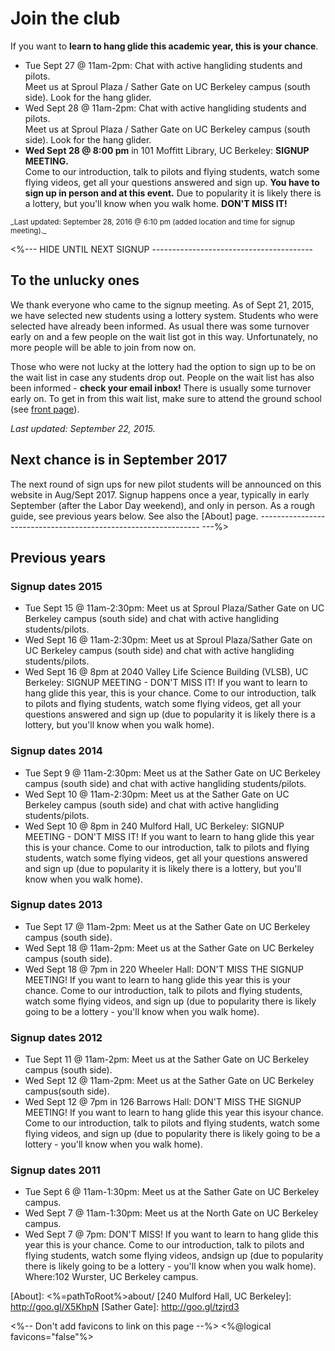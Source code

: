 # Join the club <span class="glyphicon glyphicon-heart" aria-hidden="true"></span>

If you want to **learn to hang glide this academic year, this is your chance**.

* Tue Sept 27 @ 11am-2pm: Chat with active hangliding students and pilots.  
  Meet us at Sproul Plaza / Sather Gate on UC Berkeley campus (south side).
  Look for the hang glider.
* Wed Sept 28 @ 11am-2pm: Chat with active hangliding students and pilots.  
  Meet us at Sproul Plaza / Sather Gate on UC Berkeley campus (south side).
  Look for the hang glider.
* **Wed Sept 28 @ 8:00 pm** in 101 Moffitt Library, UC Berkeley: **SIGNUP MEETING.**  
  Come to our introduction, talk to pilots and flying students, watch some flying videos, get all your questions answered and sign up.  **You have to sign up in person and at this event.**  Due to popularity it is likely there is a lottery, but you'll know when you walk home.   **DON'T MISS IT!**

<small>
_Last updated: September 28, 2016 @ 6:10 pm (added location and time for signup meeting)._  
</small>

<%--- HIDE UNTIL NEXT SIGNUP ----------------------------------------
## To the unlucky ones

We thank everyone who came to the signup meeting.
As of Sept 21, 2015, we have selected new students using a lottery
system. Students who were selected have already been informed.
As usual there was some turnover early on and a few people on the wait
list got in this way.  Unfortunately, no more people will be able to
join from now on.

Those who were not lucky at the lottery had the option to sign up to
be on the wait list in case any students drop out.
People on the wait list has also been informed - **check your email inbox!**
There is usually some turnover early on.  To get in from this wait
list, make sure to attend the ground school (see [front page]).

_Last updated: September 22, 2015._


## Next chance is in September 2017

The next round of sign ups for new pilot students will be announced
on this website in Aug/Sept 2017. Signup happens once a year, typically
in early September (after the Labor Day weekend), and only in person.
As a rough guide, see previous years below. See also the [About] page.
--------------------------------------------------------------- ---%>


## Previous years

### Signup dates 2015

* Tue Sept 15 @ 11am-2:30pm: Meet us at Sproul Plaza/Sather Gate on UC Berkeley
campus (south side) and chat with active hangliding students/pilots.  
* Wed Sept 16 @ 11am-2:30pm: Meet us at Sproul Plaza/Sather Gate on UC Berkeley
campus (south side) and chat with active hangliding students/pilots.  
* Wed Sept 16 @ 8pm at 2040 Valley Life Science Building (VLSB), UC Berkeley:
SIGNUP MEETING - DON'T MISS IT! If you want to learn to hang glide
this year, this is your chance. Come to our introduction, talk to
pilots and flying students, watch some flying videos, get all your
questions answered and sign up (due to popularity it is likely there is
a lottery, but you'll know when you walk home).  

### Signup dates 2014

* Tue Sept 9 @ 11am-2:30pm: Meet us at the Sather Gate on UC Berkeley campus
(south side) and chat with active hangliding students/pilots.  
* Wed Sept 10 @ 11am-2:30pm: Meet us at the Sather Gate on UC Berkeley campus
(south side) and chat with active hangliding students/pilots.  
* Wed Sept 10 @ 8pm in 240 Mulford Hall, UC Berkeley:
SIGNUP MEETING - DON'T MISS IT! If you want to learn to hang glide
this year this is your chance. Come to our introduction, talk to
pilots and flying students, watch some flying videos, get all your
questions answered and sign up (due to popularity it is likely there is
a lottery, but you'll know when you walk home).

### Signup dates 2013

* Tue Sept 17 @ 11am-2pm: Meet us at the Sather Gate on UC Berkeley campus
(south side).  
* Wed Sept 18 @ 11am-2pm: Meet us at the Sather Gate on UC Berkeley campus
(south side).  
* Wed Sept 18 @ 7pm in 220 Wheeler Hall: DON'T MISS THE SIGNUP MEETING! If
you want to learn to hang glide this year this is your chance. Come to
our introduction, talk to pilots and flying students, watch some flying
videos, and sign up (due to popularity there is likely going to be a
lottery - you'll know when you walk home).

### Signup dates 2012

* Tue Sept 11 @ 11am-2pm: Meet us at the Sather Gate on UC Berkeley campus
(south side).  
* Wed Sept 12 @ 11am-2pm: Meet us at the Sather Gate on UC Berkeley
campus(south side).  
* Wed Sept 12 @ 7pm in 126 Barrows Hall: DON'T MISS THE SIGNUP MEETING!
If you want to learn to hang glide this year this isyour chance. Come
to our introduction, talk to pilots and flying students, watch some
flying videos, and sign up (due to popularity there is likely going to
be a lottery - you'll know when you walk home).

### Signup dates 2011

* Tue Sept 6 @ 11am-1:30pm: Meet us at the Sather Gate on UC Berkeley
campus.  
* Wed Sept 7 @ 11am-1:30pm: Meet us at the North Gate on UC Berkeley
campus.  
* Wed Sept 7 @ 7pm: DON'T MISS! If you want to learn to hang glide this
year this is your chance. Come to our introduction, talk to pilots and
flying students, watch some flying videos, andsign up (due to
popularity there is likely going to be a lottery - you'll know when you
walk home). Where:102 Wurster, UC Berkeley campus.


[front page]: <%=pathToRoot%>
[Home]: <%=pathToRoot%>
[About]: <%=pathToRoot%>about/
[240 Mulford Hall, UC Berkeley]: http://goo.gl/X5KhpN
[Sather Gate]: http://goo.gl/tzjrd3

<%-- Don't add favicons to link on this page --%>
<%@logical favicons="false"%>
